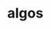 # algos

<!-- La recherche binaire fonctionne sur des tableaux triés. La recherche binaire commence par comparer un élément au milieu du tableau avec la valeur cible. Si la valeur cible correspond à l'élément, sa position dans le tableau est renvoyée. Si la valeur cible est inférieure à l'élément, la recherche se poursuit dans la moitié inférieure du tableau. Si la valeur cible est supérieure à l'élément, la recherche se poursuit dans la moitié supérieure du tableau. En faisant cela, l'algorithme élimine la moitié dans laquelle la valeur cible ne peut pas se situer à chaque itération.  -->

